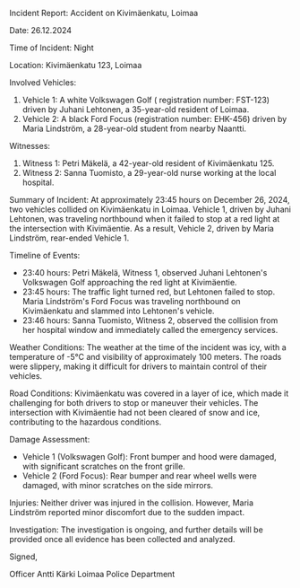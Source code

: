 Incident Report: Accident on Kivimäenkatu, Loimaa

Date: 26.12.2024

Time of Incident: Night

Location: Kivimäenkatu 123, Loimaa

Involved Vehicles:

1. Vehicle 1: A white Volkswagen Golf ( registration number: FST-123) driven by Juhani Lehtonen, a 35-year-old resident of Loimaa.
2. Vehicle 2: A black Ford Focus (registration number: EHK-456) driven by Maria Lindström, a 28-year-old student from nearby Naantti.

Witnesses:

1. Witness 1: Petri Mäkelä, a 42-year-old resident of Kivimäenkatu 125.
2. Witness 2: Sanna Tuomisto, a 29-year-old nurse working at the local hospital.

Summary of Incident:
At approximately 23:45 hours on December 26, 2024, two vehicles collided on Kivimäenkatu in Loimaa. Vehicle 1, driven by Juhani Lehtonen, was traveling northbound when it failed to stop at a red light at the intersection with Kivimäentie. As a result, Vehicle 2, driven by Maria Lindström, rear-ended Vehicle 1.

Timeline of Events:

* 23:40 hours: Petri Mäkelä, Witness 1, observed Juhani Lehtonen's Volkswagen Golf approaching the red light at Kivimäentie.
* 23:45 hours: The traffic light turned red, but Lehtonen failed to stop. Maria Lindström's Ford Focus was traveling northbound on Kivimäenkatu and slammed into Lehtonen's vehicle.
* 23:46 hours: Sanna Tuomisto, Witness 2, observed the collision from her hospital window and immediately called the emergency services.

Weather Conditions:
The weather at the time of the incident was icy, with a temperature of -5°C and visibility of approximately 100 meters. The roads were slippery, making it difficult for drivers to maintain control of their vehicles.

Road Conditions:
Kivimäenkatu was covered in a layer of ice, which made it challenging for both drivers to stop or maneuver their vehicles. The intersection with Kivimäentie had not been cleared of snow and ice, contributing to the hazardous conditions.

Damage Assessment:

* Vehicle 1 (Volkswagen Golf): Front bumper and hood were damaged, with significant scratches on the front grille.
* Vehicle 2 (Ford Focus): Rear bumper and rear wheel wells were damaged, with minor scratches on the side mirrors.

Injuries:
Neither driver was injured in the collision. However, Maria Lindström reported minor discomfort due to the sudden impact.

Investigation:
The investigation is ongoing, and further details will be provided once all evidence has been collected and analyzed.

Signed,

Officer Antti Kärki
Loimaa Police Department